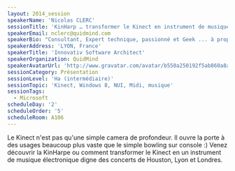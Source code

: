 ```yaml
---
layout: 2014_session
speakerName: 'Nicolas CLERC'
sessionTitle: 'KinHarp … transformer le Kinect en instrument de musique'
speakerEmail: nclerc@quidmind.com
speakerBio: "Consultant, Expert technique, passionné et Geek ... à proportion idéale, secouer le shaker ... saupoudrez de plus de 15ans d'expérience profession sur les technologies Microsoft; vous obtenez un Microsoft Regional Director apte à vous accompagner dans la mise en œuvre de vos projets de développement applicatif (Cloud, Mobilité, Client riche/web, IoT)\nLa tête dans l'Azure et le Cloud, mais les mains sur le clavier; les pieds sur terre mais expert en mobilité C#/.Net, n'hésitez pas à venir me parler de vos projets et problématiques, nous ne pourrons que trouver une solution.\n"
speakerAddress: 'LYON, France'
speakerTitle: 'Innovativ Software Architect'
speakerOrganization: QuidMind
speakerAvatarUrl: 'http://www.gravatar.com/avatar/b550a250192f5ab860a8a53225a7e078?size=200&default=mm'
sessionCategory: Présentation
sessionLevel: 'Ha (intermédiaire)'
sessionTopic: 'Kinect, Windows 8, NUI, Midi, musique'
sessionTags:
  - Microsoft
scheduleDay: '2'
scheduleOrder: '5'
scheduleRoom: A106
---
```


Le Kinect n'est pas qu'une simple camera de profondeur. Il ouvre la porte à des usages beaucoup plus vaste que le simple bowling sur console :)
Venez découvrir la KinHarpe ou comment transformer le Kinect en un instrument de musique électronique digne des concerts de Houston, Lyon et Londres.
